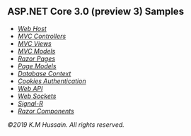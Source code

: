 <h2>ASP.NET Core 3.0 (preview 3) Samples</h2>
<ul>
  <li><i><a href="https://github.com/km-hussain-in/AspNetCore3/tree/master/WebHostDemo/DemoApp">Web Host</a></i></li>
  <li><i><a href="https://github.com/km-hussain-in/AspNetCore3/tree/master/MvcControllerDemo/DemoApp">MVC Controllers</a></i></li>
  <li><i><a href="https://github.com/km-hussain-in/AspNetCore3/tree/master/MvcViewDemo/DemoApp">MVC Views</a></i></li>
  <li><i><a href="https://github.com/km-hussain-in/AspNetCore3/tree/master/MvcModelDemo/DemoApp">MVC Models</a></i></li>
  <li><i><a href="https://github.com/km-hussain-in/AspNetCore3/tree/master/RazorPageDemo/DemoApp">Razor Pages</a></i></li>
  <li><i><a href="https://github.com/km-hussain-in/AspNetCore3/tree/master/PageModelDemo/DemoApp">Page Models</a></i></li>
  <li><i><a href="https://github.com/km-hussain-in/AspNetCore3/tree/master/DbContextDemo/DemoApp">Database Context</a></i></li>
  <li><i><a href="https://github.com/km-hussain-in/AspNetCore3/tree/master/AuthenticationDemo/DemoApp">Cookies Authentication</a></i></li>
  <li><i><a href="https://github.com/km-hussain-in/AspNetCore3/tree/master/WebApiDemo/DemoApp">Web API</a></i></li>
  <li><i><a href="https://github.com/km-hussain-in/AspNetCore3/tree/master/WebSocketDemo/DemoApp">Web Sockets</a></i></li>
  <li><i><a href="https://github.com/km-hussain-in/AspNetCore3/tree/master/SignalRDemo/DemoApp">Signal-R</a></i></li>
  <li><i><a href="https://github.com/km-hussain-in/AspNetCore3/tree/master/RazorComponentDemo/DemoApp">Razor Components</a></i></li>
</ul>
<p>
  <i>&copy;2019 K.M Hussain. All rights reserved.</i>
</p>
